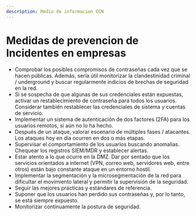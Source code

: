 ```yaml
---
description: Medio de informacion CCN
---
```


# Medidas de prevencion de Incidentes en empresas

* Comprobar los posibles compromisos de contraseñas cada vez que se hacen públicas. Además, sería útil monitorizar la clandestinidad criminal / underground y buscar regularmente indicios de brechas de seguridad en la red.&#x20;
* Si se sospecha de que algunas de sus credenciales están expuestas, activar un restablecimiento de contraseña para todos los usuarios. Considerar también restablecer las credenciales de sistema y cuentas de servicio.&#x20;
* Implementar un sistema de autenticación de dos factores (2FA) para los usuarios remotos, si aún no lo ha hecho.&#x20;
* Después de un ataque, valorar escenario de múltiples fases / atacantes. Los ataques hoy en día ocurren en dos o más etapas.&#x20;
* Supervisar el comportamiento de los usuarios buscando anomalías. Chequear los registros SIEM/MDR y establecer alertas.&#x20;
* Estar atento a lo que ocurre en la DMZ. Dar por sentado que los servicios orientados a internet (VPN, correo web, servidores web, entre otros) están bajo constante ataque en un entorno hostil.&#x20;
* Implementar la segmentación y la microsegmentación de la red para dificultar el movimiento lateral y permitir la supervisión de la seguridad.&#x20;
* Seguir las mejores prácticas y estándares de referencia.&#x20;
* Suponer que los usuarios han perdido sus contraseñas y, por lo tanto, se está siempre expuesto.&#x20;
* Monitorizar continuamente la postura de seguridad.
